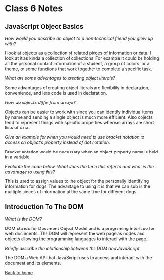 # Class 6 Notes

## JavaScript Object Basics
*How would you describe an object to a non-technical friend you grew up with?*

I look at objects as a collection of related pieces of information or data.  I look at it as kinda a collection of collections.  For example it could be holding all the personal contact information of a student, a group of colors for a theme, or some functions that work together to complete a specific task.

*What are some advantages to creating object literals?*

Some advantages of creating object literals are flexibility in declaration, convenience, and less code is used in declaration.

*How do objects differ from arrays?*

Objects can be easier to work with since you can identify individual items by name and sending a single object is much more efficient.  Also objects tend to represent things with specific properties whereas arrays are short lists of data.

*Give an example for when you would need to use bracket notation to access an object’s property instead of dot notation.*

Bracket notation would be necessary when an object property name is held in a variable.

*Evaluate the code below. What does the term this refer to and what is the advantage to using this?*

This is used to assign values to the object for the personally identifying information for dogs.  The advantage to using it is that we can sub in the multiple pieces of information at the same time for different dogs.

## Introduction To The DOM

*What is the DOM?*

DOM stands for Document Object Model and is a programing interface for web documents.  The DOM will represent the web page as nodes and objects allowing the programming languages to interact with the page.

*Briefly describe the relationship between the DOM and JavaScript.*

The DOM a Web API that JavaScript uses to access and interact with the document and its elements.

[Back to home](../README.md)
